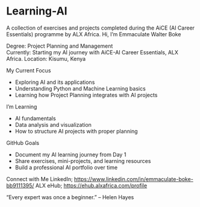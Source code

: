 # Learning-AI
A collection of exercises and projects completed during the AiCE (AI Career Essentials) programme by ALX Africa.
Hi, I’m Emmaculate Walter Boke

Degree: Project Planning and Management  
Currently: Starting my AI journey with AiCE-AI Career Essentials, ALX Africa.
Location: Kisumu, Kenya  


 My Current Focus
- Exploring AI and its applications  
- Understanding Python and Machine Learning basics  
- Learning how Project Planning integrates with AI projects  

 I’m Learning
- AI fundamentals  
- Data analysis and visualization  
- How to structure AI projects with proper planning  

 GitHub Goals
- Document my AI learning journey from Day 1  
- Share exercises, mini-projects, and learning resources  
- Build a professional AI portfolio over time  

 Connect with Me
LinkedIn; https://www.linkedin.com/in/emmaculate-boke-bb9111395/
ALX eHub;  https://ehub.alxafrica.com/profile



“Every expert was once a beginner.” – Helen Hayes
